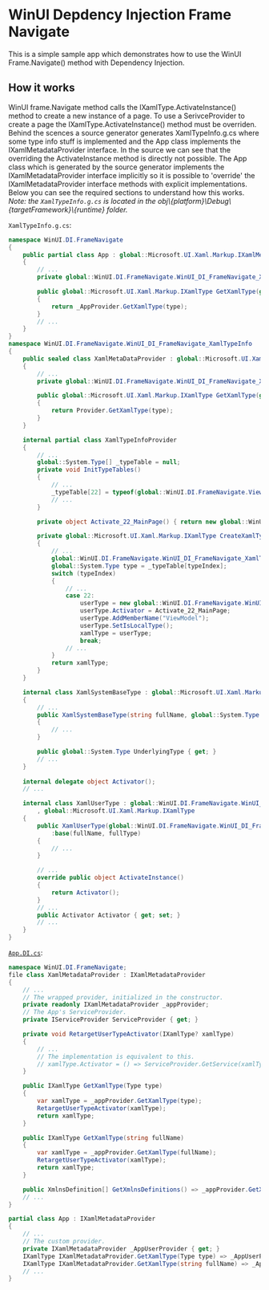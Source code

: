 ﻿# WinUI Depdency Injection Frame Navigate

This is a simple sample app which demonstrates how to use the WinUI Frame.Navigate() method with Dependency Injection.

## How it works
WinUI frame.Navigate method calls the IXamlType.ActivateInstance() method to create a new instance of a page. To use a SerivceProvider to create a page
the IXamlType.ActivateInstance() method must be overriden.
Behind the scences a source generator generates XamlTypeInfo.g.cs where some type info stuff is implemented and the App class implements the IXamlMetadataProvider interface.
In the source we can see that the overriding the ActivateInstance method is directly not possible. 
The App class which is generated by the source generator implements the IXamlMetadataProvider interface implicitly so it is possible to 'override' the IXamlMetadataProvider interface
methods with explicit implementations. Below you can see the required sections to understand how this works.\
*Note: the ```XamlTypeInfo.g.cs``` is located in the obj\\{platform\}\Debug\\{targetFramework\}\\{runtime\} folder.*

```XamlTypeInfo.g.cs```:
```csharp
namespace WinUI.DI.FrameNavigate
{
    public partial class App : global::Microsoft.UI.Xaml.Markup.IXamlMetadataProvider
    {
        // ...
	    private global::WinUI.DI.FrameNavigate.WinUI_DI_FrameNavigate_XamlTypeInfo.XamlMetaDataProvider _AppProvider { get; }

	    public global::Microsoft.UI.Xaml.Markup.IXamlType GetXamlType(global::System.Type type)
        {
            return _AppProvider.GetXamlType(type);
        }
        // ...
    }
}
namespace WinUI.DI.FrameNavigate.WinUI_DI_FrameNavigate_XamlTypeInfo
{
    public sealed class XamlMetaDataProvider : global::Microsoft.UI.Xaml.Markup.IXamlMetadataProvider
    {
        // ...
        private global::WinUI.DI.FrameNavigate.WinUI_DI_FrameNavigate_XamlTypeInfo.XamlTypeInfoProvider Provider { get; }

        public global::Microsoft.UI.Xaml.Markup.IXamlType GetXamlType(global::System.Type type)
        {
			return Provider.GetXamlType(type);
		}
    }

    internal partial class XamlTypeInfoProvider
    {
        // ...
        global::System.Type[] _typeTable = null;
        private void InitTypeTables()
        {
            // ...
            _typeTable[22] = typeof(global::WinUI.DI.FrameNavigate.Views.MainPage);
            // ...
        }

        private object Activate_22_MainPage() { return new global::WinUI.DI.FrameNavigate.Views.MainPage(); }

        private global::Microsoft.UI.Xaml.Markup.IXamlType CreateXamlType(int typeIndex)
        {
            // ...
            global::WinUI.DI.FrameNavigate.WinUI_DI_FrameNavigate_XamlTypeInfo.XamlSystemBaseType xamlType = null;
            global::System.Type type = _typeTable[typeIndex];
            switch (typeIndex)
			{
				// ...
				case 22:
					userType = new global::WinUI.DI.FrameNavigate.WinUI_DI_FrameNavigate_XamlTypeInfo.XamlUserType(this, typeName, type, GetXamlTypeByName("Microsoft.UI.Xaml.Controls.Page"));
                    userType.Activator = Activate_22_MainPage;
                    userType.AddMemberName("ViewModel");
                    userType.SetIsLocalType();
                    xamlType = userType;
                    break;
				// ...
			}
            return xamlType;
        }
    }

    internal class XamlSystemBaseType : global::Microsoft.UI.Xaml.Markup.IXamlType
    {
        // ...
        public XamlSystemBaseType(string fullName, global::System.Type underlyingType)
        {
			// ...
		}

        public global::System.Type UnderlyingType { get; }
        // ...
    }
    
    internal delegate object Activator();
    // ...

    internal class XamlUserType : global::WinUI.DI.FrameNavigate.WinUI_DI_FrameNavigate_XamlTypeInfo.XamlSystemBaseType
        , global::Microsoft.UI.Xaml.Markup.IXamlType
    {
        public XamlUserType(global::WinUI.DI.FrameNavigate.WinUI_DI_FrameNavigate_XamlTypeInfo.XamlTypeInfoProvider provider, string fullName, global::System.Type fullType, global::Microsoft.UI.Xaml.Markup.IXamlType baseType)
            :base(fullName, fullType)
        {
            // ...
        }

        // ...
        override public object ActivateInstance()
        {
            return Activator(); 
        }
        // ...
        public Activator Activator { get; set; }
        // ...
    }
}
```
[`App.DI.cs`](https://github.com/gabor-budai/WinUI-DI-FrameNavigate/blob/master/WinUI.DI.FrameNavigate/App.DI.cs):
```csharp
namespace WinUI.DI.FrameNavigate;
file class XamlMetadataProvider : IXamlMetadataProvider
{
    // ...
    // The wrapped provider, initialized in the constructor.
    private readonly IXamlMetadataProvider _appProvider;
    // The App's ServiceProvider.
    private IServiceProvider ServiceProvider { get; }

    private void RetargetUserTypeActivator(IXamlType? xamlType)
    {
        // ...
        // The implementation is equivalent to this.
        // xamlType.Activator = () => ServiceProvider.GetService(xamlType.UnderlyingType);
    }

    public IXamlType GetXamlType(Type type)
    {
        var xamlType = _appProvider.GetXamlType(type);
        RetargetUserTypeActivator(xamlType);
        return xamlType;
    }

    public IXamlType GetXamlType(string fullName)
    {
        var xamlType = _appProvider.GetXamlType(fullName);
        RetargetUserTypeActivator(xamlType);
        return xamlType;
    }

    public XmlnsDefinition[] GetXmlnsDefinitions() => _appProvider.GetXmlnsDefinitions();
    // ...
}

partial class App : IXamlMetadataProvider
{
    // ...
    // The custom provider.
    private IXamlMetadataProvider _AppUserProvider { get; }
    IXamlType IXamlMetadataProvider.GetXamlType(Type type) => _AppUserProvider.GetXamlType(type);
    IXamlType IXamlMetadataProvider.GetXamlType(string fullName) => _AppUserProvider.GetXamlType(fullName);
    // ...
}
```
